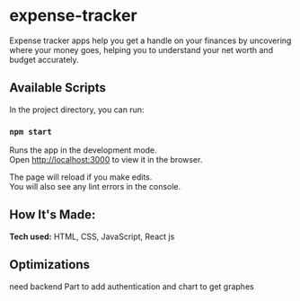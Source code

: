 # expense-tracker
Expense tracker apps help you get a handle on your finances by uncovering where your money goes, helping you to understand your net worth and budget accurately.
## Available Scripts

In the project directory, you can run:

### `npm start`

Runs the app in the development mode.\
Open [http://localhost:3000](http://localhost:3000) to view it in the browser.

The page will reload if you make edits.\
You will also see any lint errors in the console.

## How It's Made:

**Tech used:** HTML, CSS, JavaScript, React js 

## Optimizations

need backend Part to add authentication and chart to get graphes 
